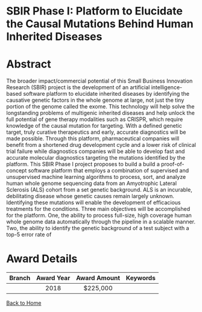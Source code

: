 
SBIR Phase I: Platform to Elucidate the Causal Mutations Behind Human Inherited Diseases
========================================================================================

# Abstract


The broader impact/commercial potential of this Small Business Innovation Research (SBIR) project is the development of an artificial intelligence-based software platform to elucidate inherited diseases by identifying the causative genetic factors in the whole genome at large, not just the tiny portion of the genome called the exome. This technology will help solve the longstanding problems of multigenic inherited diseases and help unlock the full potential of gene therapy modalities such as CRISPR, which require knowledge of the causal mutation for targeting. With a defined genetic target, truly curative therapeutics and early, accurate diagnostics will be made possible. Through this platform, pharmaceutical companies will benefit from a shortened drug development cycle and a lower risk of clinical trial failure while diagnostics companies will be able to develop fast and accurate molecular diagnostics targeting the mutations identified by the platform. This SBIR Phase I project proposes to build a build a proof-of-concept software platform that employs a combination of supervised and unsupervised machine learning algorithms to process, sort, and analyze human whole genome sequencing data from an Amyotrophic Lateral Sclerosis (ALS) cohort from a set genetic background. ALS is an incurable, debilitating disease whose genetic causes remain largely unknown. Identifying these mutations will enable the development of efficacious treatments for the conditions. Three main objectives will be accomplished for the platform. One, the ability to process full-size, high coverage human whole genome data automatically through the pipeline in a scalable manner. Two, the ability to identify the genetic background of a test subject with a top-5 error rate of  

# Award Details

|Branch|Award Year|Award Amount|Keywords|
| :---: | :---: | :---: | :---: |
||2018|$225,000||
  
  


[Back to Home](https://github.com/chrischow/dod_sbir_awards/JT/#400)